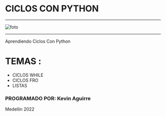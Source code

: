 # CICLOS CON PYTHON
***
![foto](https://3.bp.blogspot.com/-psgtb5Rm5Vc/VIkJGpS5CLI/AAAAAAAAEtc/N0VV-XEHz-Y/s1600/Logo%2BMascota%2B-%2BPython.png)
***
Aprendiendo Ciclos Con Python

# TEMAS :
- CICLOS WHILE
- CICLOS FRO 
- LISTAS

### PROGRAMADO POR: Kevin Aguirre
Medellin 2022
